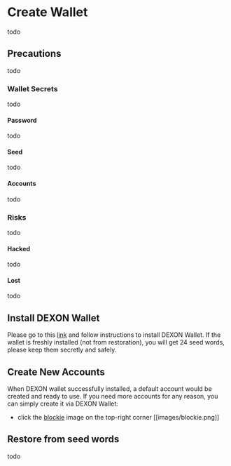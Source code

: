 # Create Wallet
todo

## Precautions
todo

### Wallet Secrets
todo

#### Password
todo

#### Seed
todo

#### Accounts
todo

### Risks
todo

#### Hacked
todo

#### Lost
todo

## Install DEXON Wallet
Please go to this [link](https://dexon.org/faucet) and follow instructions to install DEXON Wallet. If the wallet is freshly installed (not from restoration), you will get 24 seed words, please keep them secretly and safely.

## Create New Accounts
When DEXON wallet successfully installed, a default account would be created and ready to use. If you need more accounts for any reason, you can simply create it via DEXON Wallet:
- click the [blockie](https://github.com/download13/blockies) image on the top-right corner [[images/blockie.png]]

## Restore from seed words 
todo